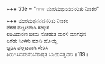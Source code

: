 +++
title = "೧೧೯ ಮುರಮಥನನದನರಿತು ನಿಜಕರ"

+++
ಮುರಮಥನನದನರಿತು ನಿಜಕರ  
ವೆರಡ ಪಲ್ಲಟವಾಗಿ ಸಂಧಿಸ  
ಲರಿವಿದಾರಣ ಭೀಮ ನೋಡುತ ಮರಳಿ ಮಾಗಧನ   
ಎರಡು ಸೀಳನು ಮಾಡಿ ಹೊಯ್ದ  
ಬ್ಬರಿಸಿ ಪಲ್ಲಟವಾಗಿ ಸೇರಿಸಿ   
ತಿರುಗಿಸಿದನೇನೆಂಬೆನುನ್ನತ ಬಾಹುಸತ್ವದಲಿ      ॥119॥